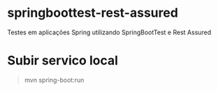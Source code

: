 # springboottest-rest-assured
Testes em aplicações Spring utilizando SpringBootTest e Rest Assured


# Subir servico local

> mvn spring-boot:run
